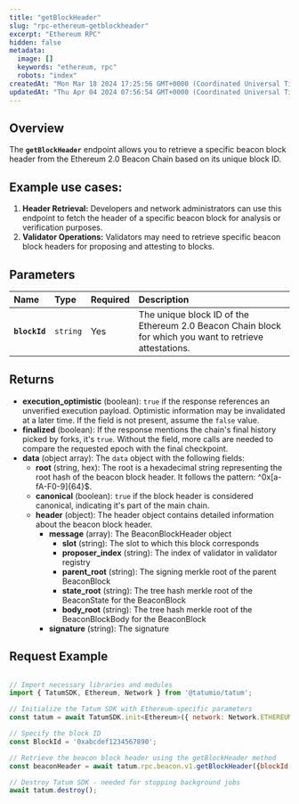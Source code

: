 ```yaml
---
title: "getBlockHeader"
slug: "rpc-ethereum-getblockheader"
excerpt: "Ethereum RPC"
hidden: false
metadata: 
  image: []
  keywords: "ethereum, rpc"
  robots: "index"
createdAt: "Mon Mar 18 2024 17:25:56 GMT+0000 (Coordinated Universal Time)"
updatedAt: "Thu Apr 04 2024 07:56:54 GMT+0000 (Coordinated Universal Time)"
---
```

## Overview

The **`getBlockHeader`** endpoint allows you to retrieve a specific beacon block header from the Ethereum 2.0 Beacon Chain based on its unique block ID.

## Example use cases:

1. **Header Retrieval:** Developers and network administrators can use this endpoint to fetch the header of a specific beacon block for analysis or verification purposes.
2. **Validator Operations:** Validators may need to retrieve specific beacon block headers for proposing and attesting to blocks.

## Parameters

| Name          | Type     | Required | Description                                                                                             |
| :------------ | :------- | :------- | :------------------------------------------------------------------------------------------------------ |
| **`blockId`** | `string` | Yes      | The unique block ID of the Ethereum 2.0 Beacon Chain block for which you want to retrieve attestations. |

## Returns

- **execution_optimistic** (boolean): `true` if the response references an unverified execution payload. Optimistic information may be invalidated at a later time. If the field is not present, assume the `false` value.
- **finalized** (boolean): If the response mentions the chain's final history picked by forks, it's `true`. Without the field, more calls are needed to compare the requested epoch with the final checkpoint.
- **data**  (object array): The `data` object with the following fields:
  - **root** (string, hex): The root is a hexadecimal string representing the root hash of the beacon block header. It follows the pattern: ^0x[a-fA-F0-9]{64}$.
  - **canonical** (boolean): `true` if the block header is considered canonical, indicating it's part of the main chain.
  - **header** (object): The header object contains detailed information about the beacon block header.
    - **message** (array): The BeaconBlockHeader object
      - **slot** (string): The slot to which this block corresponds
      - **proposer_index** (string):  The index of validator in validator registry
      - **parent_root** (string): The signing merkle root of the parent BeaconBlock 
      - **state_root** (string): The tree hash merkle root of the BeaconState for the BeaconBlock
      - **body_root** (string): The tree hash merkle root of the BeaconBlockBody for the BeaconBlock
    - **signature** (string): The signature

## Request Example

```Text cURL

```
```javascript JS SDK
// Import necessary libraries and modules
import { TatumSDK, Ethereum, Network } from '@tatumio/tatum';

// Initialize the Tatum SDK with Ethereum-specific parameters
const tatum = await TatumSDK.init<Ethereum>({ network: Network.ETHEREUM });

// Specify the block ID
const BlockId = '0xabcdef1234567890';

// Retrieve the beacon block header using the getBlockHeader method
const beaconHeader = await tatum.rpc.beacon.v1.getBlockHeader({blockId: BlockId});

// Destroy Tatum SDK - needed for stopping background jobs
await tatum.destroy();
```
